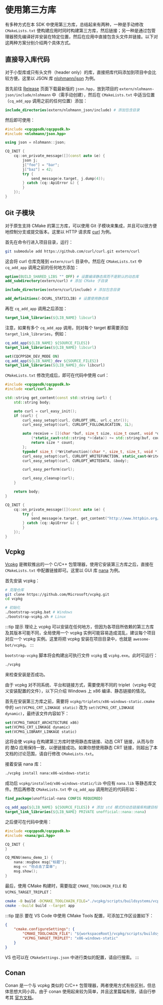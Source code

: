 # 使用第三方库

有多种方式在本 SDK 中使用第三方库，总结起来有两种，一种是手动修改 `CMakeLists.txt` 使构建应用时同时构建第三方库，然后链接；另一种是通过包管理器预先编译好并安装在特定位置，然后在应用中直接包含头文件并链接。以下对这两种方案分别介绍两个具体方式。

## 直接导入库代码

对于小型库或只有头文件（header only）的库，直接把库代码添加到项目中会比较方便。这里以 JSON 库 [nlohmann/json](https://github.com/nlohmann/json) 为例。

首先前往 [Release](https://github.com/nlohmann/json/releases) 页面下载最新版的 `json.hpp`，放到项目的 `extern/nlohmann-json/include/nlohmann` 中（需手动创建），然后在 `CMakeLists.txt` 中适当位置（`cq_add_app` 调用之前的任何位置）添加：

```cmake
include_directories(extern/nlohmann_json/include) # 添加包含目录
```

然后即可使用：

```cpp
#include <cqcppsdk/cqcppsdk.h>
#include <nlohmann/json.hpp>

using json = nlohmann::json;

CQ_INIT {
    cq::on_private_message([](const auto &e) {
        json j;
        j["foo"] = "bar";
        j["baz"] = 42;
        try {
            send_message(e.target, j.dump(4));
        } catch (cq::ApiError &) {
        }
    });
}
```

## Git 子模块

对于原生支持 CMake 的第三方库，可以使用 Git 子模块来集成，并且可以很方便地控制分支或提交版本。这里以 HTTP 请求库 [curl](https://github.com/curl/curl) 为例。

首先在命令行进入项目目录，运行：

```bash
git submodule add https://github.com/curl/curl.git extern/curl
```

这会将 curl 仓库克隆到 `extern/curl` 目录中。然后在 `CMakeLists.txt` 中 `cq_add_app` 调用之前的任何地方添加：

```cmake
option(BUILD_SHARED_LIBS "" OFF) # 设置编译静态库而不是默认的动态库
add_subdirectory(extern/curl) # 添加 CMake 子目录

include_directories(extern/curl/include) # 添加包含目录

add_definitions(-DCURL_STATICLIB) # 设置使用静态库
```

再在 `cq_add_app` 调用之后添加：

```cmake
target_link_libraries(${LIB_NAME} libcurl)
```

注意，如果有多个 `cq_add_app` 调用，则对每个 target 都需要添加 `target_link_libraries`，例如：

```cmake
cq_add_app(${LIB_NAME} ${SOURCE_FILES})
target_link_libraries(${LIB_NAME} libcurl)

set(CQCPPSDK_DEV_MODE ON)
cq_add_app(${LIB_NAME}_dev ${SOURCE_FILES})
target_link_libraries(${LIB_NAME}_dev libcurl)
```

`CMakeLists.txt` 修改完成后，即可在代码中使用 curl：

```cpp
#include <cqcppsdk/cqcppsdk.h>
#include <curl/curl.h>

std::string get_content(const std::string &url) {
    std::string body;

    auto curl = curl_easy_init();
    if (curl) {
        curl_easy_setopt(curl, CURLOPT_URL, url.c_str());
        curl_easy_setopt(curl, CURLOPT_FOLLOWLOCATION, 1L);

        auto receive = [](char *buf, size_t size, size_t count, void *data) {
            (*static_cast<std::string *>(data)) += std::string(buf, count);
            return size * count;
        };
        typedef size_t (*WriteFunction)(char *, size_t, size_t, void *);
        curl_easy_setopt(curl, CURLOPT_WRITEFUNCTION, static_cast<WriteFunction>(receive));
        curl_easy_setopt(curl, CURLOPT_WRITEDATA, &body);

        curl_easy_perform(curl);

        curl_easy_cleanup(curl);
    }

    return body;
}

CQ_INIT {
    cq::on_private_message([](const auto &e) {
        try {
            send_message(e.target, get_content("http://www.httpbin.org/get"));
        } catch (cq::ApiError &) {
        }
    });
}
```

## Vcpkg

[Vcpkg](https://github.com/microsoft/vcpkg) 是微软推出的一个 C/C++ 包管理器，使用它安装第三方库之后，直接在 `CMakeLists.txt` 中配置链接即可。这里以 GUI 库 [nana](https://github.com/cnjinhao/nana) 为例。

首先安装 vcpkg：

```bash
# 克隆仓库
git clone https://github.com/Microsoft/vcpkg.git
cd vcpkg

# 初始化
./bootstrap-vcpkg.bat # Windows
./bootstrap-vcpkg.sh # Linux
```

:::tip 提示
理论上 vcpkg 可以安装在任何地方，但因为各项目所依赖的第三方库及其版本可能不同，全局使用一个 vcpkg 实例可能容易造成混乱，建议每个项目对应一个 vcpkg 实例。这里将把 vcpkg 安装在项目目录中，也就是 `awesome-bot/vcpkg`。
:::

`bootstrap-vcpkg` 脚本将会构建出可执行文件 `vcpkg` 或 `vcpkg.exe`。此时可运行：

```bash
./vcpkg
```

来检查安装是否成功。

由于 vcpkg 对不同系统、平台和链接方式，需要使用不同的 triplet（vcpkg 中定义安装配置的文件），以下只介绍 Windows 上 x86 编译、静态链接的情况。

首先在安装第三方库之前，需要将 `vcpkg/triplets/x86-windows-static.cmake` 中的 `set(VCPKG_CRT_LINKAGE static)` 改为 `set(VCPKG_CRT_LINKAGE dynamic)`，最终该文件内容如下：

```cmake
set(VCPKG_TARGET_ARCHITECTURE x86)
set(VCPKG_CRT_LINKAGE dynamic)
set(VCPKG_LIBRARY_LINKAGE static)
```

这将会使 vcpkg 在构建第三方库时使用静态库链接、动态 CRT 链接，从而与你的 酷Q 应用保持一致，以便链接成功。如果你想使用静态 CRT 链接，则超出了本文档的讨论范围，请自行修改 `CMakeLists.txt`。

接着安装 nana 库：

```bash
./vcpkg install nana:x86-windows-static
```

成功后 `vcpkg/installed/x86-windows-static/lib` 中应有 `nana.lib` 等静态库文件。然后再修改 `CMakeLists.txt` 中 `cq_add_app` 调用附近的代码形如：

```cmake
find_package(unofficial-nana CONFIG REQUIRED)

cq_add_app(${LIB_NAME} ${SOURCE_FILES}) # 添加 std 模式的动态链接库构建目标
target_link_libraries(${LIB_NAME} PRIVATE unofficial::nana::nana)
```

之后便可在代码中使用：

```cpp
#include <cqcppsdk/cqcppsdk.h>
#include <nana/gui.hpp>

CQ_INIT {
}

CQ_MENU(menu_demo_1) {
    nana::msgbox msg{"标题"};
    msg << "你点击了菜单";
    msg.show();
}
```

最后，使用 CMake 构建时，需要指定 `CMAKE_TOOLCHAIN_FILE` 和 `VCPKG_TARGET_TRIPLET`：

```bash
cmake -B build -DCMAKE_TOOLCHAIN_FILE="./vcpkg/scripts/buildsystems/vcpkg.cmake" -DVCPKG_TARGET_TRIPLET="x86-windows-static" -A Win32
cmake --build build --target app
```

:::tip 提示
要在 VS Code 中使用 CMake Tools 配置，可添加工作区设置如下：

```json
{
    "cmake.configureSettings": {
        "CMAKE_TOOLCHAIN_FILE": "${workspaceRoot}/vcpkg/scripts/buildsystems/vcpkg.cmake",
        "VCPKG_TARGET_TRIPLET": "x86-windows-static"
    }
}
```

VS 也可以在 `CMakeSettings.json` 中进行类似的配置，请自行搜索。
:::

## Conan

Conan 是一个与 vcpkg 类似的 C/C++ 包管理器，两者使用方式有些区别，但总体思想大同小异。由于 conan 使用起来较为简单，并且这里篇幅有限，请自行参考其 [官方文档](https://docs.conan.io/en/latest/)。
